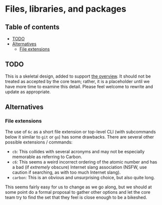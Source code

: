 # Files, libraries, and packages

<!--
Part of the Carbon Language project, under the Apache License v2.0 with LLVM
Exceptions. See /LICENSE for license information.
SPDX-License-Identifier: Apache-2.0 WITH LLVM-exception
-->

## Table of contents

<!-- toc -->

- [TODO](#todo)
- [Alternatives](#alternatives)
  - [File extensions](#file-extensions)

<!-- tocstop -->

## TODO

This is a skeletal design, added to support [the overview](README.md). It should
not be treated as accepted by the core team; rather, it is a placeholder until
we have more time to examine this detail. Please feel welcome to rewrite and
update as appropriate.

## Alternatives

### File extensions

The use of `6c` as a short file extension or top-level CLI (with subcommands
below it similar to `git` or `go`) has some drawbacks. There are several other
possible extensions / commands:

- `cb`: This collides with several acronyms and may not be especially memorable
  as referring to Carbon.
- `c6`: This seems a weird incorrect ordering of the atomic number and has a bad
  (if _extremely_ obscure) Internet slang association (NSFW, use caution if
  searching, as with too much Internet slang).
- `carbon`: This is an obvious and unsurprising choice, but also quite long.

This seems fairly easy for us to change as we go along, but we should at some
point do a formal proposal to gather other options and let the core team try to
find the set that they feel is close enough to be a bikeshed.
